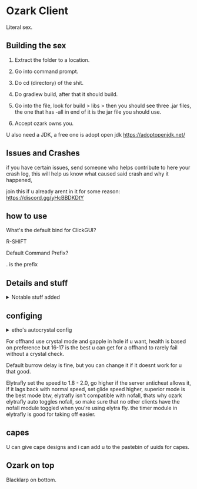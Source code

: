 

# Ozark Client
Literal sex.

## Building the sex 
1. Extract the folder to a location.

2. Go into command prompt.

3. Do cd (directory) of the shit.

4. Do gradlew build, after that it should build.

5. Go into the file, look for build > libs > then you should see three .jar files, the one that has -all in end of it
is the jar file you should use.

6. Accept ozark owns you.

U also need a JDK, a free one is adopt open jdk https://adoptopenjdk.net/

## Issues and Crashes

if you have certain issues, send someone who helps contribute to here your crash log,
this will help us know what caused said crash and why it happened,

join this if u already arent in it for some reason:
https://discord.gg/yHcBBDKDtY

## how to use

What's the default bind for ClickGUI?

R-SHIFT

Default Command Prefix?

. is the prefix

## Details and stuff

<details>
  <summary>Notable stuff added</summary> <br>
  Bed Aura - auto places and breaks beds on people, has break calculations and has modes for 1.13 and 1.12 servers<br>
  Auto Crystal - very good and heavily modified w+2 autocrystal <br>
  BurrowESP - highlights people who are burrowed <br>
  Elyrafly - salhack but timer on takeoff <br>
  Burrow - xulu but modified a bit to make it better <br>
  Xray - with commands and opacity feature <br>
  PastGUI - another gui originally from past <br>
  Anticrystal - originally from xenon but added minhealth and crystal calculations to make it better, also supports string<br><br>
  some other skidded shit and bug fixes <br>
</details>

## configing

<details>
  <summary>etho's autocrystal config</summary> <br>
   Debug Off <br>
   Place/Break ON <br>
   Place/Break Range 5 <br>
   Range wall 3 or 5 <br>
   Alternative ON <br>
   Inhibit ON, Delay 1 <br>
   Packet Place and Break ON <br>
   Momentum Calcs ON <br>
   Fast Mode ON <br>
   Place Delay 0 <br>
   Break delay (1 for under 50ms ping, 2-4 for high ping) <br>
   Anti Stuck ON, tries 1, time 1k <br>
   Swing OFFHAND <br>
   Render OUTLINE <br>
   Dead Check OFF <br>
   Predict ON <br>
   Predict Factor 0 - 1 <br>
   Module Check ON <br>
   Rotate OFF <br>
   Sync SOUND <br>
   Anti Suicide ON <br>
</details>


For offhand use crystal mode and gapple in hole if u want, health is based on preference but 16-17 is the best u can get for a offhand to rarely fail without a crystal check.

Default burrow delay is fine, but you can change it if it doesnt work for u that good.

Elytrafly set the speed to 1.8 - 2.0, go higher if the server anticheat allows it, if it lags back with normal speed, set glide speed higher, superior mode is the best mode btw, elytrafly isn't compatible with nofall, thats why ozark elytrafly auto toggles nofall, so make sure that no other clients have the nofall module toggled when you're using elytra fly. the timer module in elytrafly is good for taking off easier.

## capes
U can give cape designs and i can add u to the pastebin of uuids for capes.

## Ozark on top
Blacklarp on bottom.
